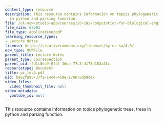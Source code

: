 ```yaml
---
content_type: resource
description: This resource contains information on topics phylogenetic trees, trees
  in python and parsing function.
file: /ol-ocw-studio-app/courses/20-181-computation-for-biological-engineers-fall-2006/ba82fa9837f114c4458e179075d99ca7_pi_lec3.pdf
file_size: 67601
file_type: application/pdf
learning_resource_types:
- Lecture Notes
license: https://creativecommons.org/licenses/by-nc-sa/4.0/
ocw_type: OCWFile
parent_title: Lecture Notes
parent_type: CourseSection
parent_uid: 2d1c8ea9-0fdf-3dea-77c3-d175b103a31c
resourcetype: Document
title: pi_lec3.pdf
uid: ba82fa98-37f1-14c4-458e-179075d99ca7
video_files:
  video_thumbnail_file: null
video_metadata:
  youtube_id: null
---
```

This resource contains information on topics phylogenetic trees, trees in python and parsing function.